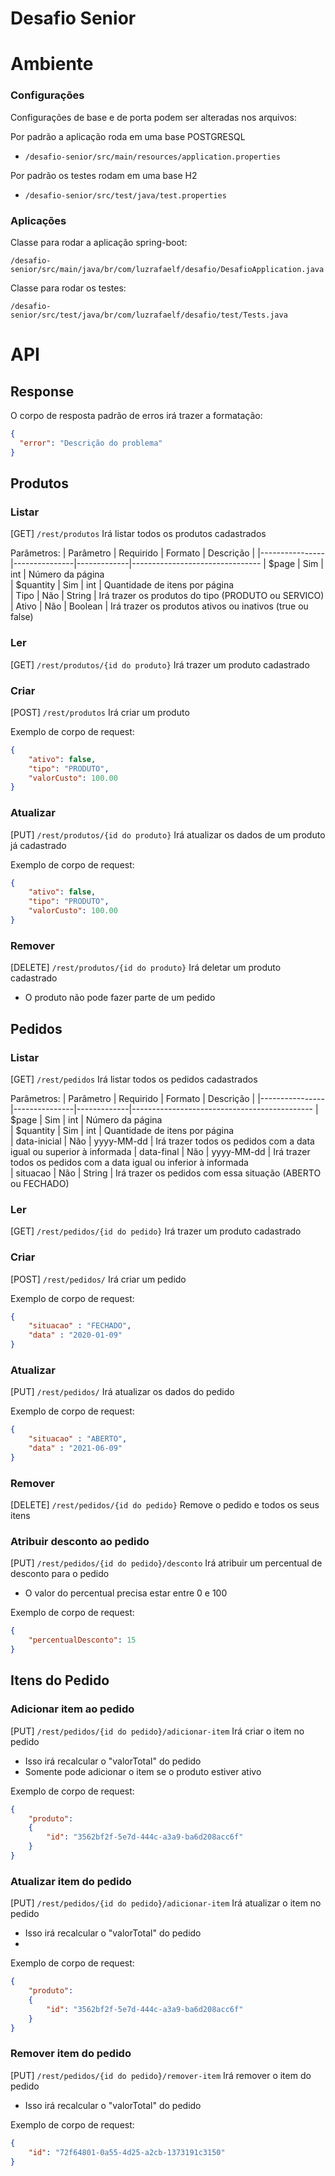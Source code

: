 # Desafio Senior

# Ambiente

### Configurações
Configurações de base e de porta podem ser alteradas nos arquivos:

Por padrão a aplicação roda em uma base POSTGRESQL 
- ```/desafio-senior/src/main/resources/application.properties```

Por padrão os testes rodam em uma base H2
 - ```/desafio-senior/src/test/java/test.properties```

### Aplicações

Classe para rodar a aplicação spring-boot:
```
/desafio-senior/src/main/java/br/com/luzrafaelf/desafio/DesafioApplication.java
```

Classe para rodar os testes:
```
/desafio-senior/src/test/java/br/com/luzrafaelf/desafio/test/Tests.java
```

# API

## Response
O corpo de resposta padrão de erros irá trazer a formatação:
```JSON
{
  "error": "Descrição do problema"
}
```

## Produtos

### Listar
[GET] ```/rest/produtos```
Irá listar todos os produtos cadastrados

Parâmetros:
| Parâmetro      | Requirido     | Formato     | Descrição                                       |
|----------------|---------------|-------------|--------------------------------
| $page          | Sim           | int         | Número da página                                
| $quantity      | Sim           | int         | Quantidade de itens por página                
| Tipo           | Não           | String      | Irá trazer os produtos do tipo (PRODUTO ou SERVICO)
| Ativo          | Não           | Boolean     | Irá trazer os produtos ativos ou inativos (true ou false)

### Ler
[GET] ```/rest/produtos/{id do produto}```
Irá trazer um produto cadastrado

### Criar
[POST] ```/rest/produtos```
Irá criar um produto

Exemplo de corpo de request:
```JSON
{
	"ativo": false,
	"tipo": "PRODUTO",
	"valorCusto": 100.00
}
```

### Atualizar
[PUT] ```/rest/produtos/{id do produto}```
Irá atualizar os dados de um produto já cadastrado

Exemplo de corpo de request:
```JSON
{
	"ativo": false,
	"tipo": "PRODUTO",
	"valorCusto": 100.00
}
```

### Remover
[DELETE] ```/rest/produtos/{id do produto}```
Irá deletar um produto cadastrado
- O produto não pode fazer parte de um pedido

## Pedidos

### Listar
[GET] ```/rest/pedidos```
Irá listar todos os pedidos cadastrados

Parâmetros:
| Parâmetro      | Requirido     | Formato     | Descrição                                       |
|----------------|---------------|-------------|---------------------------------------------
| $page          | Sim           | int         | Número da página                               
| $quantity      | Sim           | int         | Quantidade de itens por página                  
| data-inicial   | Não           | yyyy-MM-dd  | Irá trazer todos os pedidos com a data igual ou superior à informada
| data-final     | Não           | yyyy-MM-dd  | Irá trazer todos os pedidos com a data igual ou inferior à informada       
| situacao       | Não           | String      | Irá trazer os pedidos com essa situação (ABERTO ou FECHADO)      

### Ler
[GET] ```/rest/pedidos/{id do pedido}```
Irá trazer um produto cadastrado

### Criar
[POST] ```/rest/pedidos/```
Irá criar um pedido

Exemplo de corpo de request:
```JSON
{
	"situacao" : "FECHADO",
	"data" : "2020-01-09"
}
```

### Atualizar
[PUT] ```/rest/pedidos/```
Irá atualizar os dados do pedido

Exemplo de corpo de request:
```JSON
{
	"situacao" : "ABERTO",
	"data" : "2021-06-09"
}
```

### Remover
[DELETE] ```/rest/pedidos/{id do pedido}```
Remove o pedido e todos os seus itens

### Atribuir desconto ao pedido
[PUT] ```/rest/pedidos/{id do pedido}/desconto```
Irá atribuir um percentual de desconto para o pedido
- O valor do percentual precisa estar entre 0 e 100

Exemplo de corpo de request:
```JSON
{
	"percentualDesconto": 15
}
```

## Itens do Pedido

### Adicionar item ao pedido
[PUT] ```/rest/pedidos/{id do pedido}/adicionar-item```
Irá criar o item no pedido
- Isso irá recalcular o "valorTotal" do pedido
- Somente pode adicionar o item se o produto estiver ativo

Exemplo de corpo de request:
```JSON
{
	"produto":
	{
		"id": "3562bf2f-5e7d-444c-a3a9-ba6d208acc6f"
	}
}
```
### Atualizar item do pedido
[PUT] ```/rest/pedidos/{id do pedido}/adicionar-item```
Irá atualizar o item no pedido
- Isso irá recalcular o "valorTotal" do pedido
- 
Exemplo de corpo de request:
```JSON
{
	"produto":
	{
		"id": "3562bf2f-5e7d-444c-a3a9-ba6d208acc6f"
	}
}
```

### Remover item do pedido
[PUT] ```/rest/pedidos/{id do pedido}/remover-item```
Irá remover o item do pedido
- Isso irá recalcular o "valorTotal" do pedido

Exemplo de corpo de request:
```JSON
{
	"id": "72f64801-0a55-4d25-a2cb-1373191c3150"
}
```

